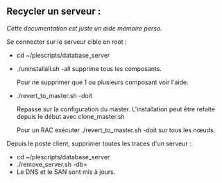 Recycler un serveur :
---------------------

_Cette documentation est juste un aide mémoire perso._

Se connecter sur le serveur cible en root :

- cd ~/plescripts/database_server
- ./uninstallall.sh -all	supprime tous les composants.

	Pour ne supprimer que 1 ou plusieurs composant voir l'aide.

- ./revert_to_master.sh -doit

	Repasse sur la configuration du master.
	L'installation peut être refaite depuis le début avec clone_master.sh

	Pour un RAC exécuter ./revert_to_master.sh -doit sur tous les nœuds.

Depuis le poste client, supprimer toutes les traces d'un serveur :

- cd ~/plescripts/database_server
- ./remove_server.sh -db=<str>
- Le DNS et le SAN sont mis à jours.

